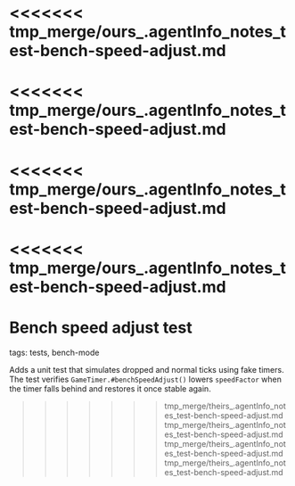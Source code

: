 <<<<<<< tmp_merge/ours_.agentInfo_notes_test-bench-speed-adjust.md
=======
<<<<<<< tmp_merge/ours_.agentInfo_notes_test-bench-speed-adjust.md
=======
<<<<<<< tmp_merge/ours_.agentInfo_notes_test-bench-speed-adjust.md
=======
<<<<<<< tmp_merge/ours_.agentInfo_notes_test-bench-speed-adjust.md
=======
# Bench speed adjust test

tags: tests, bench-mode

Adds a unit test that simulates dropped and normal ticks using fake timers. The test verifies `GameTimer.#benchSpeedAdjust()` lowers `speedFactor` when the timer falls behind and restores it once stable again.
>>>>>>> tmp_merge/theirs_.agentInfo_notes_test-bench-speed-adjust.md
>>>>>>> tmp_merge/theirs_.agentInfo_notes_test-bench-speed-adjust.md
>>>>>>> tmp_merge/theirs_.agentInfo_notes_test-bench-speed-adjust.md
>>>>>>> tmp_merge/theirs_.agentInfo_notes_test-bench-speed-adjust.md

